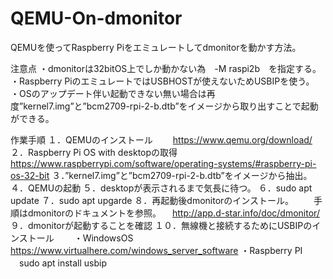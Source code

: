 # QEMU-On-dmonitor

QEMUを使ってRaspberry Piをエミュレートしてdmonitorを動かす方法。

注意点
・dmonitorは32bitOS上でしか動かない為　-M raspi2b　を指定する。
・Raspberry PiのエミュレートではUSBHOSTが使えないためUSBIPを使う。
・OSのアップデート伴い起動できない無い場合は再度”kernel7.img”と”bcm2709-rpi-2-b.dtb”をイメージから取り出すことで起動ができる。

作業手順
１．QEMUのインストール
　　https://www.qemu.org/download/
２．Raspberry Pi OS with desktopの取得
　　https://www.raspberrypi.com/software/operating-systems/#raspberry-pi-os-32-bit
３．”kernel7.img”と”bcm2709-rpi-2-b.dtb”をイメージから抽出。
４．QEMUの起動
５．desktopが表示されるまで気長に待つ。
６．sudo apt update
７．sudo apt upgarde
８．再起動後dmonitorのインストール。
　　手順はdmonitorのドキュメントを参照。
  　http://app.d-star.info/doc/dmonitor/
９．dmonitorが起動することを確認
１０．無線機と接続するためにUSBIPのインストール
　　・WindowsOS
     https://www.virtualhere.com/windows_server_software
   ・Raspberry PI 
   　sudo apt install usbip
